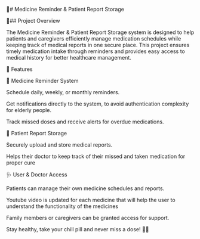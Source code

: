 🏥# Medicine Reminder & Patient Report Storage

📌## Project Overview

The Medicine Reminder & Patient Report Storage system is designed to help patients and caregivers efficiently manage medication schedules while keeping track of medical reports in one secure place. This project ensures timely medication intake through reminders and provides easy access to medical history for better healthcare management.

🚀 Features

🔔 Medicine Reminder System

Schedule daily, weekly, or monthly reminders.

Get notifications directly to the system, to avoid authentication complexity for elderly people.

Track missed doses and receive alerts for overdue medications.

🏥 Patient Report Storage

Securely upload and store medical reports.

Helps their doctor to keep track of their missed and taken medication for proper cure

🩺 User & Doctor Access

Patients can manage their own medicine schedules and reports.

Youtube video is updated for each medicine that will help the user to understand the functionality of the medicines

Family members or caregivers can be granted access for support.

Stay healthy, take your chill pill and never miss a dose! 💊📅

